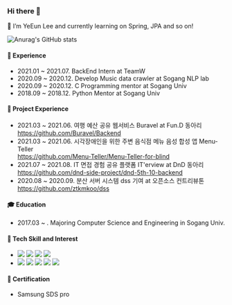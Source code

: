 ### Hi there 👋   

🌱 I’m YeEun Lee and currently learning on Spring, JPA and so on!

<!--
**RulLu16/RulLu16** is a ✨ _special_ ✨ repository because its `README.md` (this file) appears on your GitHub profile.

Here are some ideas to get you started:

- 🔭 I’m currently working on ...
- 🌱 I’m currently learning ...
- 👯 I’m looking to collaborate on ...
- 🤔 I’m looking for help with ...
- 💬 Ask me about ...
- 📫 How to reach me: ...
- 😄 Pronouns: ...
- ⚡ Fun fact: ...
-->

![Anurag's GitHub stats](https://github-readme-stats.vercel.app/api?username=RulLu16&show_icons=true&theme=calm)

#### 🌁 Experience
 - 2021.01 ~ 2021.07. BackEnd Intern at TeamW 
 - 2020.09 ~ 2020.12. Develop Music data crawler at Sogang NLP lab
 - 2020.09 ~ 2020.12. C Programming mentor at Sogang Univ
 - 2018.09 ~ 2018.12. Python Mentor at Sogang Univ

#### 👯 Project Experience
 - 2021.03 ~ 2021.06. 여행 예산 공유 웹서비스 Buravel at Fun.D 동아리   
https://github.com/Buravel/Backend
 - 2021.03 ~ 2021.06. 시각장애인을 위한 주변 음식점 메뉴 음성 합성 앱 Menu-Teller   
https://github.com/Menu-Teller/Menu-Teller-for-blind
 - 2021.07 ~ 2021.08. IT 면접 경험 공유 플랫폼 IT'erview at DnD 동아리   
https://github.com/dnd-side-project/dnd-5th-10-backend
 - 2020.08 ~ 2020.09. 분산 서버 시스템 dss 기여 at 오픈소스 컨트리뷰톤   
https://github.com/ztkmkoo/dss

#### 🎓 Education
 - 2017.03 ~ . Majoring Computer Science and Engineering in Sogang Univ.

#### 🔧 Tech Skill and Interest
 - <img src="https://img.shields.io/badge/C-A8B9CC?style=flat-square&logo=C&logoColor=white"/>  <img src="https://img.shields.io/badge/C++-00599C?style=flat-square&logo=c&logoColor=white"/>  <img src="https://img.shields.io/badge/Java-007396?style=flat-square&logo=Java&logoColor=white"/> <img src="https://img.shields.io/badge/Python-3776AB?style=flat-square&logo=Python&logoColor=white"/>   
 - <img src="https://img.shields.io/badge/SpringBoot-6DB33F?style=flat-square&logo=Spring&logoColor=white"/>  <img src="https://img.shields.io/badge/SpringSecurity-6DB33F?style=flat-square&logo=Spring&logoColor=white"/>  <img src="https://img.shields.io/badge/Django-092E20?style=flat-square&logo=django&logoColor=white"/>  <img src="https://img.shields.io/badge/MySQL-4479A1?style=flat-square&logo=MySQL&logoColor=white"/>  <img src="https://img.shields.io/badge/Swagger-85EA2D?style=flat-square&logo=Swagger&logoColor=white"/> 

#### 📌 Certification
 - Samsung SDS pro
